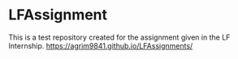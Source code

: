 # LFAssignment
This is a test repository created for the assignment given in the LF Internship.
https://agrim9841.github.io/LFAssignments/
